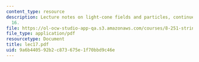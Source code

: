 ```yaml
---
content_type: resource
description: Lecture notes on light-cone fields and particles, continued from Lecture
  16.
file: https://ol-ocw-studio-app-qa.s3.amazonaws.com/courses/8-251-string-theory-for-undergraduates-spring-2007/9a6b440592b2c873675e1f70bbd9c46e_lec17.pdf
file_type: application/pdf
resourcetype: Document
title: lec17.pdf
uid: 9a6b4405-92b2-c873-675e-1f70bbd9c46e
---
```


